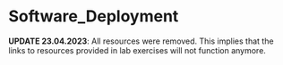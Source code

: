 # Software_Deployment
**UPDATE 23.04.2023**: All resources were removed. This implies that the links to resources provided in lab exercises will not function anymore.